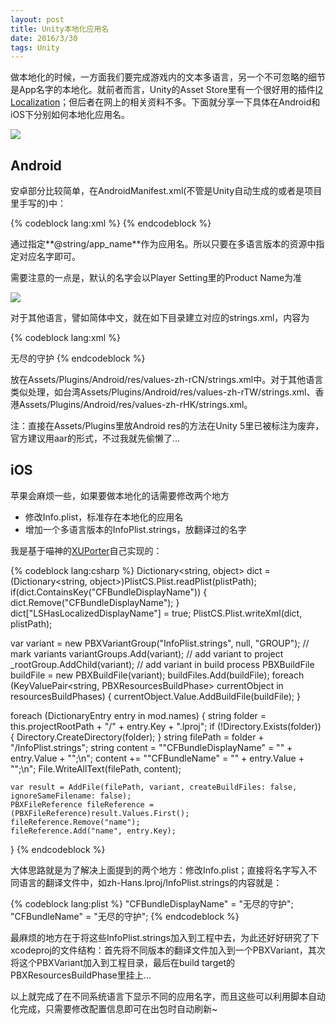 ```yaml
---
layout: post
title: Unity本地化应用名
date: 2016/3/30
tags: Unity
---
```


做本地化的时候，一方面我们要完成游戏内的文本多语言，另一个不可忽略的细节是App名字的本地化。就前者而言，Unity的Asset Store里有一个很好用的插件[I2 Localization](https://www.assetstore.unity3d.com/en/#!/content/14884)；但后者在网上的相关资料不多。下面就分享一下具体在Android和iOS下分别如何本地化应用名。

<!--more-->

![](/images/unity_localize_app.jpg)

## Android 

安卓部分比较简单，在AndroidManifest.xml(不管是Unity自动生成的或者是项目里手写的)中：

{% codeblock lang:xml %}
<application android:icon="@drawable/app_icon" android:label="@string/app_name" android:theme="@android:style/Theme.NoTitleBar.Fullscreen" android:debuggable="false" android:isGame="true" android:banner="@drawable/app_banner" android:name="com.soomla.SoomlaApp">
{% endcodeblock %}

通过指定**@string/app_name**作为应用名。所以只要在多语言版本的资源中指定对应名字即可。

需要注意的一点是，默认的名字会以Player Setting里的Product Name为准

![](/images/unity_localize_default.jpg)

对于其他语言，譬如简体中文，就在如下目录建立对应的strings.xml，内容为

{% codeblock lang:xml %}
<?xml version="1.0" encoding="utf-8"?>
<resources>
    <string name="app_name">无尽的守护</string>
</resources>
{% endcodeblock %}

放在Assets/Plugins/Android/res/values-zh-rCN/strings.xml中。对于其他语言类似处理，如台湾Assets/Plugins/Android/res/values-zh-rTW/strings.xml、香港Assets/Plugins/Android/res/values-zh-rHK/strings.xml。

注：直接在Assets/Plugins里放Android res的方法在Unity 5里已被标注为废弃，官方建议用aar的形式，不过我就先偷懒了…

## iOS

苹果会麻烦一些，如果要做本地化的话需要修改两个地方

- 修改Info.plist，标准存在本地化的应用名
- 增加一个多语言版本的InfoPlist.strings，放翻译过的名字

我是基于喵神的[XUPorter](https://github.com/onevcat/XUPorter)自己实现的：

{% codeblock lang:csharp %}
Dictionary<string, object> dict = (Dictionary<string, object>)PlistCS.Plist.readPlist(plistPath);
if(dict.ContainsKey("CFBundleDisplayName"))
{
    dict.Remove("CFBundleDisplayName");
}
dict["LSHasLocalizedDisplayName"] = true;
PlistCS.Plist.writeXml(dict, plistPath);

var variant = new PBXVariantGroup("InfoPlist.strings", null, "GROUP");
// mark variants
variantGroups.Add(variant);
// add variant to project
_rootGroup.AddChild(variant);
// add variant in build process
PBXBuildFile buildFile = new PBXBuildFile(variant);
buildFiles.Add(buildFile);
foreach (KeyValuePair<string, PBXResourcesBuildPhase> currentObject in resourcesBuildPhases)
{
    currentObject.Value.AddBuildFile(buildFile);
}

foreach (DictionaryEntry entry in mod.names)
{
    string folder = this.projectRootPath + "/" + entry.Key + ".lproj";
    if (!Directory.Exists(folder))
    {
        Directory.CreateDirectory(folder);
    }
    string filePath = folder + "/InfoPlist.strings";
    string content = "\"CFBundleDisplayName\" = \"" + entry.Value + "\";\n";
    content += "\"CFBundleName\" = \"" + entry.Value + "\";\n";
    File.WriteAllText(filePath, content);
    
    var result = AddFile(filePath, variant, createBuildFiles: false, ignoreSameFilename: false);
    PBXFileReference fileReference = (PBXFileReference)result.Values.First();
    fileReference.Remove("name");
    fileReference.Add("name", entry.Key);
}
{% endcodeblock %}

大体思路就是为了解决上面提到的两个地方：修改Info.plist；直接将名字写入不同语言的翻译文件中，如zh-Hans.lproj/InfoPlist.strings的内容就是：

{% codeblock lang:plist %}
"CFBundleDisplayName" = "无尽的守护";
"CFBundleName" = "无尽的守护";
{% endcodeblock %}

最麻烦的地方在于将这些InfoPlist.strings加入到工程中去，为此还好好研究了下xcodeproj的文件结构：首先将不同版本的翻译文件加入到一个PBXVariant，其次将这个PBXVariant加入到工程目录，最后在build target的PBXResourcesBuildPhase里挂上…

以上就完成了在不同系统语言下显示不同的应用名字，而且这些可以利用脚本自动化完成，只需要修改配置信息即可在出包时自动刷新~
